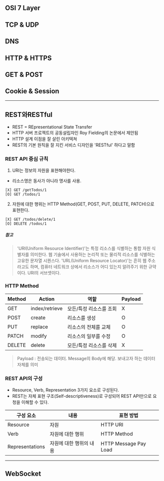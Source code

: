 ## OSI 7 Layer

## TCP & UDP

## DNS

## HTTP & HTTPS

## GET & POST

## Cookie & Session
----------------------------------------------------------------------------------------------------
## REST와RESTful
- REST = REpresentational State Transfer
- HTTP 서버 프로젝트의 공동설립자인 Roy Fielding의 논문에서 제안됨
- HTTP 설계 이점을 잘 살린 아키텍쳐
- REST의 기본 원칙을 잘 지킨 서비스 디자인을 'RESTful' 하다고 말함
### REST API 중심 규칙
1. URI는 정보의 자원을 표현해야한다.
  - 리소스명은 동사가 아니라 명사를 사용.
```
[X] GET /getTodos/1
[O] GET /todos/1
```  
2. 자원에 대한 행위는 HTTP Method(GET, POST, PUT, DELETE, PATCH)으로 표현한다.
```
[X] GET /todos/delete/1
[O] DELETE /todos/1
```    

##### 참고


>'URI(Uniform Resource Identifier)'는 특정 리소스를 식별하는 통합 자원 식별자를 의미한다. 웹 기술에서 사용하는 논리적 또는 물리적 리소스를 식별하는 고유한 문자열 시퀀스다.
>'URL(Uniform Resource Locator)'는 흔히 웹 주소라고도 하며, 컴퓨터 네트워크 상에서 리소스가 어디 있는지 알려주기 위한 규약이다. URI의 서브셋이다.
  
### HTTP Method
|Method  |Action         |역할                    |Payload     |
|--------|---------------|------------------------|------------|
|GET     |index/retrieve |모든/특정 리소스를 조회 |X            |
|POST    |create         |리소스를 생성           |O            |
|PUT     |replace        |리소스의 전체를 교체    |O            |
|PATCH   |modify         |리소스의 일부를 수정    |O            |
|DELETE  |delete         |모든/특정 리소스를 삭제 |X            |

> Payload : 전송되는 데이터. Message의 Body에 해당. 보내고자 하는 데이터 자체를 의미
  
### REST API의 구성
- Resource, Verb, Representation 3가지 요소로 구성된다.
- REST는 자체 표현 구조(Self-descriptiveness)로 구성되어 REST API만으로 요청을 이해할 수 있다.
  
|구성 요소        |내용                    |표현 방법               |
|-----------------|------------------------|------------------------|
|Resource         |자원                    |HTTP URI                |
|Verb             |자원에 대한 행위         |HTTP Method            |
|Representations  |자원에 대한 행위의 내용  |HTTP Message Pay Load  |


---------------------------------------------------------------------------------------------------
## WebSocket

## 
